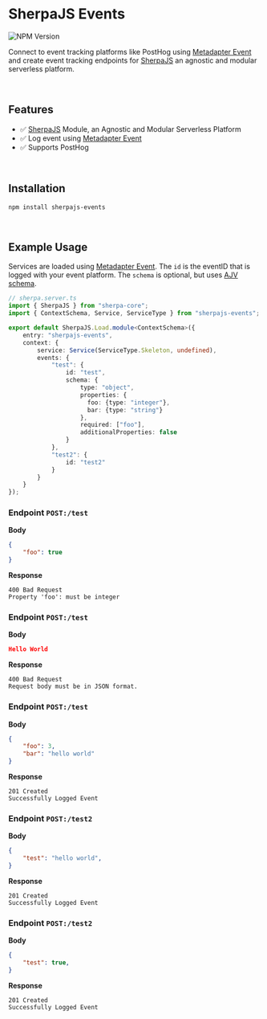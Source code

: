 # SherpaJS Events
![NPM Version](https://img.shields.io/npm/v/sherpajs-events)

Connect to event tracking platforms like PostHog
using [Metadapter Event](https://github.com/sellersindustry/metadapter-event)
and create event tracking endpoints for
[SherpaJS](https://github.com/sellersindustry/SherpaJS) an agnostic and modular
serverless platform.


<br>


## Features
- ✅ [SherpaJS](https://github.com/sellersindustry/SherpaJS) Module, an Agnostic and Modular Serverless Platform
- ✅ Log event using [Metadapter Event](https://github.com/sellersindustry/metadapter-event)
- ✅ Supports PostHog


<br>


## Installation
```
npm install sherpajs-events
```


<br>


## Example Usage
Services are loaded using [Metadapter Event](https://github.com/sellersindustry/metadapter-event). The `id` is the eventID that is logged with your event platform. The `schema` is optional, but uses [AJV schema](https://ajv.js.org/).
```typescript
// sherpa.server.ts
import { SherpaJS } from "sherpa-core";
import { ContextSchema, Service, ServiceType } from "sherpajs-events";

export default SherpaJS.Load.module<ContextSchema>({
    entry: "sherpajs-events",
    context: {
        service: Service(ServiceType.Skeleton, undefined),
        events: {
            "test": {
                id: "test",
                schema: {
                    type: "object",
                    properties: {
                      foo: {type: "integer"},
                      bar: {type: "string"}
                    },
                    required: ["foo"],
                    additionalProperties: false
                }
            },
            "test2": {
                id: "test2"
            }
        }
    }
});

```

### Endpoint `POST:/test`
**Body**
```json
{
    "foo": true
}
```
**Response**
```
400 Bad Request
Property 'foo': must be integer
```

### Endpoint `POST:/test`
**Body**
```json
Hello World
```
**Response**
```
400 Bad Request
Request body must be in JSON format.
```

### Endpoint `POST:/test`
**Body**
```json
{
    "foo": 3,
    "bar": "hello world"
}
```
**Response**
```
201 Created
Successfully Logged Event
```


### Endpoint `POST:/test2`
**Body**
```json
{
    "test": "hello world",
}
```
**Response**
```
201 Created
Successfully Logged Event
```

### Endpoint `POST:/test2`
**Body**
```json
{
    "test": true,
}
```
**Response**
```
201 Created
Successfully Logged Event
```